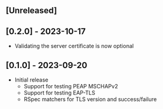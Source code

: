 ## [Unreleased]

## [0.2.0] - 2023-10-17
- Validating the server certificate is now optional

## [0.1.0] - 2023-09-20

- Initial release
  - Support for testing PEAP MSCHAPv2
  - Support for testing EAP-TLS
  - RSpec matchers for TLS version and success/failure
